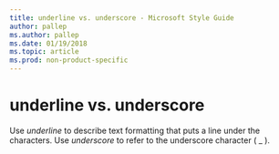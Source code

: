 ```yaml
---
title: underline vs. underscore - Microsoft Style Guide
author: pallep
ms.author: pallep
ms.date: 01/19/2018
ms.topic: article
ms.prod: non-product-specific
---
```


# underline vs. underscore

Use *underline* to describe text formatting that puts a line under the characters. Use *underscore* to refer to the underscore character ( \_ ).
